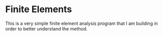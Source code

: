 # Finite Elements

This is a very simple finite element analysis program that I am building in order to better understand the method.